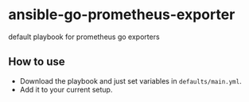 # ansible-go-prometheus-exporter
default playbook for prometheus go exporters

## How to use

- Download the playbook and just set variables in `defaults/main.yml`.
- Add it to your current setup.
